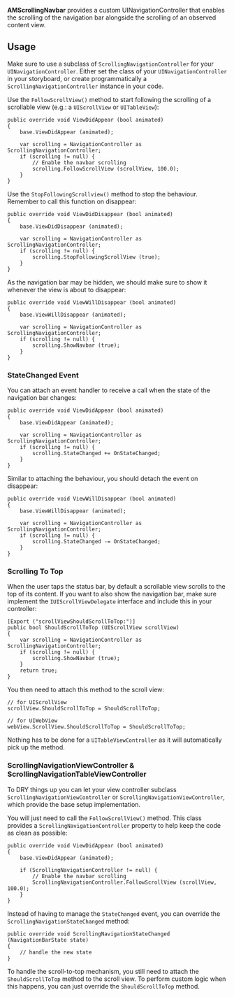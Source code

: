 
**AMScrollingNavbar** provides a custom UINavigationController that enables the scrolling of the 
navigation bar alongside the scrolling of an observed content view.

## Usage

Make sure to use a subclass of `ScrollingNavigationController` for your `UINavigationController`. 
Either set the class of your `UINavigationController` in your storyboard, or create 
programmatically a `ScrollingNavigationController` instance in your code.

Use the `FollowScrollView()` method to start following the scrolling of a scrollable 
view (e.g.: a `UIScrollView` or `UITableView`):

    public override void ViewDidAppear (bool animated)
    {
        base.ViewDidAppear (animated);

        var scrolling = NavigationController as ScrollingNavigationController;
        if (scrolling != null) {
            // Enable the navbar scrolling
            scrolling.FollowScrollView (scrollView, 100.0);
        }
    }

Use the `StopFollowingScrollview()` method to stop the behaviour. Remember to call this function 
on disappear:

    public override void ViewDidDisappear (bool animated)
    {
        base.ViewDidDisappear (animated);

        var scrolling = NavigationController as ScrollingNavigationController;
        if (scrolling != null) {
            scrolling.StopFollowingScrollView (true);
        }
    }

As the navigation bar may be hidden, we should make sure to show it whenever the view is about to 
disappear:

    public override void ViewWillDisappear (bool animated)
    {
        base.ViewWillDisappear (animated);

        var scrolling = NavigationController as ScrollingNavigationController;
        if (scrolling != null) {
            scrolling.ShowNavbar (true);
        }
    }

### StateChanged Event

You can attach an event handler to receive a call when the state of the navigation bar changes:

    public override void ViewDidAppear (bool animated)
    {
        base.ViewDidAppear (animated);

        var scrolling = NavigationController as ScrollingNavigationController;
        if (scrolling != null) {
            scrolling.StateChanged += OnStateChanged;
        }
    }

Similar to attaching the behaviour, you should detach the event on disappear:

    public override void ViewWillDisappear (bool animated)
    {
        base.ViewWillDisappear (animated);

        var scrolling = NavigationController as ScrollingNavigationController;
        if (scrolling != null) {
            scrolling.StateChanged -= OnStateChanged;
        }
    }

### Scrolling To Top

When the user taps the status bar, by default a scrollable view scrolls to the top of its 
content. If you want to also show the navigation bar, make sure implement the `IUIScrollViewDelegate` 
interface and include this in your controller:

    [Export ("scrollViewShouldScrollToTop:")]
    public bool ShouldScrollToTop (UIScrollView scrollView)
    {
        var scrolling = NavigationController as ScrollingNavigationController;
        if (scrolling != null) {
            scrolling.ShowNavbar (true);
        }
        return true;
    }

You then need to attach this method to the scroll view:

    // for UIScrollView
    scrollView.ShouldScrollToTop = ShouldScrollToTop;
    
    // for UIWebView
    webView.ScrollView.ShouldScrollToTop = ShouldScrollToTop;

Nothing has to be done for a `UITableViewController` as it will automatically pick up
the method. 

### ScrollingNavigationViewController & ScrollingNavigationTableViewController

To DRY things up you can let your view controller subclass `ScrollingNavigationViewController` or 
`ScrollingNavigationViewController`, which provide the base setup implementation. 

You will just need to call the `FollowScrollView()` method. This class provides a 
`ScrollingNavigationController` property to help keep the code as clean as possible:

    public override void ViewDidAppear (bool animated)
    {
        base.ViewDidAppear (animated);

        if (ScrollingNavigationController != null) {
            // Enable the navbar scrolling
            ScrollingNavigationController.FollowScrollView (scrollView, 100.0);
        }
    }

Instead of having to manage the `StateChanged` event, you can override the
`ScrollingNavigationStateChanged` method:

    public override void ScrollingNavigationStateChanged (NavigationBarState state)
    {
        // handle the new state
    }

To handle the scroll-to-top mechanism, you still need to attach the `ShouldScrollToTop` method to 
the scroll view. To perform custom logic when this happens, you can just override the `ShouldScrollToTop`
method. 

